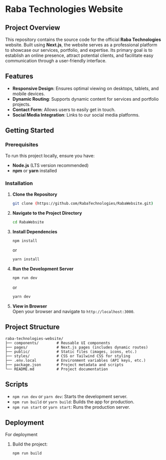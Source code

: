 # Raba Technologies Website  

## Project Overview  
This repository contains the source code for the official **Raba Technologies** website. Built using **Next.js**, the website serves as a professional platform to showcase our services, portfolio, and expertise. Its primary goal is to establish an online presence, attract potential clients, and facilitate easy communication through a user-friendly interface.

## Features  
- **Responsive Design**: Ensures optimal viewing on desktops, tablets, and mobile devices.  
- **Dynamic Routing**: Supports dynamic content for services and portfolio projects.  
- **Contact Form**: Allows users to easily get in touch.  
- **Social Media Integration**: Links to our social media platforms.  

## Getting Started  

### Prerequisites  
To run this project locally, ensure you have:  
- **Node.js** (LTS version recommended)  
- **npm** or **yarn** installed  

### Installation  

1. **Clone the Repository**  
   ```bash  
   git clone (https://github.com/RabaTechnologies/RabaWebsite.git)
   ```  

2. **Navigate to the Project Directory**  
   ```bash  
   cd RabaWebsite
   ```  

3. **Install Dependencies**  
   ```bash  
   npm install  
   ```  
   or  
   ```bash  
   yarn install  
   ```  

4. **Run the Development Server**  
   ```bash  
   npm run dev  
   ```  
   or  
   ```bash  
   yarn dev  
   ```  

5. **View in Browser**  
   Open your browser and navigate to `http://localhost:3000`.  

## Project Structure  
```  
raba-technologies-website/  
├── components/        # Reusable UI components  
├── pages/             # Next.js pages (includes dynamic routes)  
├── public/            # Static files (images, icons, etc.)  
├── styles/            # CSS or Tailwind CSS for styling  
├── .env.local         # Environment variables (API keys, etc.)  
├── package.json       # Project metadata and scripts  
└── README.md          # Project documentation  
```  

## Scripts  
- `npm run dev` or `yarn dev`: Starts the development server.  
- `npm run build` or `yarn build`: Builds the app for production.  
- `npm run start` or `yarn start`: Runs the production server.  

## Deployment  
For deployment
1. Build the project:  
   ```bash  
   npm run build  
   ```  
